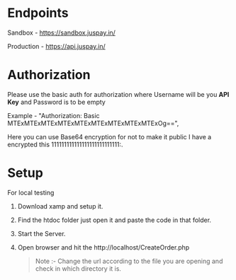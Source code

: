 # Endpoints

Sandbox - https://sandbox.juspay.in/

Production - https://api.juspay.in/


# Authorization

Please use the basic auth for authorization where Username will be you **API Key** and Password is to be empty

Example - 
	"Authorization: Basic MTExMTExMTExMTExMTExMTExMTExMTExMTExOg==",

Here you can use Base64 encryption for not to make it public I have a encrypted this 111111111111111111111111111:.

# Setup

For local testing 
1. Download xamp and setup it.
2. Find the htdoc folder just open it and paste the code in that folder.
3. Start the Server.
4. Open browser and hit the http://localhost/CreateOrder.php

	> Note :- Change the url according to the file you are opening and check in which directory it is.


